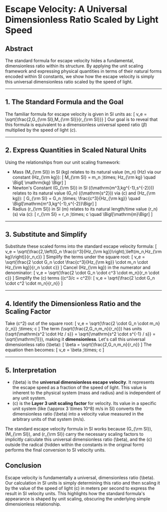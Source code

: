 # Escape Velocity: A Universal Dimensionless Ratio Scaled by Light Speed

## Abstract

The standard formula for escape velocity hides a fundamental, dimensionless ratio within its structure. By applying the unit scaling framework and expressing physical quantities in terms of their natural forms encoded within SI constants, we show how the escape velocity is simply this universal dimensionless ratio scaled by the speed of light.

---

## 1. The Standard Formula and the Goal

The familiar formula for escape velocity is given in SI units as:
\[
v_e = \sqrt{\frac{2\,G_{\rm SI}\,M_{\rm SI}}{r_{\rm SI}}}
\]
Our goal is to reveal that this formula is equivalent to a dimensionless universal speed ratio ($\beta$) multiplied by the speed of light ($c$).

---

## 2. Express Quantities in Scaled Natural Units

Using the relationships from our unit scaling framework:
-   Mass \(M_{\rm SI}\) in SI (kg) relates to its natural value \(m_n\) (Hz) via our constant \(Hz_{\rm kg}\):
    \[
    M_{\rm SI} = m_n \;\times\; Hz_{\rm kg} \quad \Bigl[ \mathrm{kg} \Bigr]
    \]
-   Newton's Constant \(G_{\rm SI}\) in SI (\(\mathrm{m^3\,kg^{-1}\,s^{-2}}\)) relates to its natural value \(G_n\) (\(\mathrm{s^2}\)) via \(c\) and \(Hz_{\rm kg}\):
    \[
    G_{\rm SI} = G_n \;\times\; \frac{c^3}{Hz_{\rm kg}} \quad \Bigl[\mathrm{m^3\,kg^{-1}\,s^{-2}}\Bigr]
    \]
-   Radius \(r_{\rm SI}\) in SI (m) relates to its natural length/time value \(r_n\) (s) via \(c\):
    \[
    r_{\rm SI} = r_n \;\times\; c \quad \Bigl[\mathrm{m}\Bigr]
    \]

---

## 3. Substitute and Simplify

Substitute these scaled forms into the standard escape velocity formula:
\[
v_e = \sqrt{\frac{2\,\left(G_n \frac{c^3}{Hz_{\rm kg}}\right)\,\left(m_n\,Hz_{\rm kg}\right)}{r_n\,c}}
\]
Simplify the terms under the square root:
\[
v_e = \sqrt{\frac{2 \cdot G_n \cdot \frac{c^3}{Hz_{\rm kg}} \cdot m_n \cdot Hz_{\rm kg}}{r_n \cdot c}}
\]
Cancel \(Hz_{\rm kg}\) in the numerator and denominator:
\[
v_e = \sqrt{\frac{2 \cdot G_n \cdot c^3 \cdot m_n}{r_n \cdot c}}
\]
Simplify the \(c\) terms (\(c^3/c = c^2\)):
\[
v_e = \sqrt{\frac{2 \cdot G_n \cdot c^2 \cdot m_n}{r_n}}
\]

---

## 4. Identify the Dimensionless Ratio and the Scaling Factor

Take \(c^2\) out of the square root:
\[
v_e = \sqrt{\frac{2 \cdot G_n \cdot m_n}{r_n}} \;\times\; c
\]
The term \(\sqrt{\frac{2\,G_n\,m_n}{r_n}}\) has units \(\sqrt{\mathrm{s^2 \cdot Hz / s}} = \sqrt{\mathrm{s^2 \cdot s^{-1} / s}} = \sqrt{\mathrm{1}}\), making it **dimensionless**. Let's call this universal dimensionless ratio \(\beta\):
\[
\beta = \sqrt{\frac{2\,G_n\,m_n}{r_n}}
\]
The equation then becomes:
\[
v_e = \beta \;\times\; c
\]

---

## 5. Interpretation

-   \(\beta\) is the **universal dimensionless escape velocity**. It represents the escape speed as a fraction of the speed of light. This value is inherent to the physical system (mass and radius) and is independent of any unit system.
-   \(c\) is the **Layer 3 unit scaling factor** for velocity. Its value in a specific unit system (like \(\approx 3 \times 10^8\) m/s in SI) converts the dimensionless ratio \(\beta\) into a velocity value measured in the arbitrary units of that system (m/s).

The standard escape velocity formula in SI works because \(G_{\rm SI}\), \(M_{\rm SI}\), and \(r_{\rm SI}\) carry the necessary scaling factors to implicitly calculate this universal dimensionless ratio \(\beta\), and the \(c\) outside the radical (hidden within the constants in the original form) performs the final conversion to SI velocity units.

## Conclusion

Escape velocity is fundamentally a universal, dimensionless ratio \(\beta\). Our calculation in SI units is simply determining this ratio and then scaling it by the value of the speed of light \(c\) in meters per second to express the result in SI velocity units. This highlights how the standard formula's appearance is shaped by unit scaling, obscuring the underlying simple dimensionless relationship.